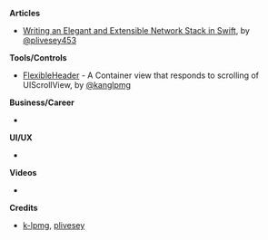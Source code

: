 
**Articles**

* [Writing an Elegant and Extensible Network Stack in Swift](https://medium.com/@peterlivesey/writing-an-elegant-and-extensible-network-stack-in-swift-e2f5d9ab3ea9), by  [@plivesey453](https://twitter.com/plivesey453)

**Tools/Controls**

* [FlexibleHeader](https://github.com/k-lpmg/FlexibleHeader) - A Container view that responds to scrolling of UIScrollView, by [@kanglpmg](https://twitter.com/kanglpmg)

**Business/Career**

* 

**UI/UX**

* 

**Videos**

*

**Credits**

* [k-lpmg](https://github.com/k-lpmg), [plivesey](https://github.com/plivesey)
